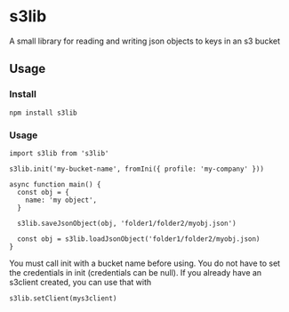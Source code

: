 # s3lib

A small library for reading and writing json objects to keys in an s3 bucket

## Usage

### Install
```
npm install s3lib
```

### Usage
```
import s3lib from 's3lib'

s3lib.init('my-bucket-name', fromIni({ profile: 'my-company' }))

async function main() {
  const obj = {
    name: 'my object',
  }

  s3lib.saveJsonObject(obj, 'folder1/folder2/myobj.json')

  const obj = s3lib.loadJsonObject('folder1/folder2/myobj.json)
}
```

You must call init with a bucket name before using. You do not have to set
the credentials in init (credentials can be null). If you already have an s3client
created, you can use that with 
```
s3lib.setClient(mys3client)
```